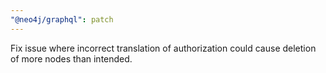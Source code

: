 ```yaml
---
"@neo4j/graphql": patch
---
```


Fix issue where incorrect translation of authorization could cause deletion of more nodes than intended.
